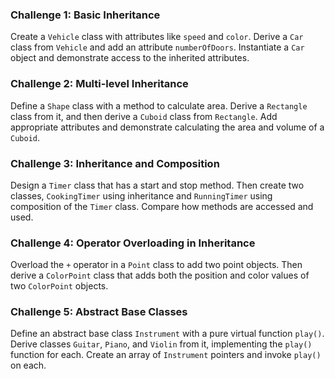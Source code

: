


### Challenge 1: Basic Inheritance
Create a `Vehicle` class with attributes like `speed` and `color`. Derive a `Car` class from `Vehicle` and add an attribute `numberOfDoors`. Instantiate a `Car` object and demonstrate access to the inherited attributes.

### Challenge 2: Multi-level Inheritance
Define a `Shape` class with a method to calculate area. Derive a `Rectangle` class from it, and then derive a `Cuboid` class from `Rectangle`. Add appropriate attributes and demonstrate calculating the area and volume of a `Cuboid`.


### Challenge 3: Inheritance and Composition
Design a `Timer` class that has a start and stop method. Then create two classes, `CookingTimer` using inheritance and `RunningTimer` using composition of the `Timer` class. Compare how methods are accessed and used.

### Challenge 4: Operator Overloading in Inheritance
Overload the `+` operator in a `Point` class to add two point objects. Then derive a `ColorPoint` class that adds both the position and color values of two `ColorPoint` objects.


### Challenge 5: Abstract Base Classes
Define an abstract base class `Instrument` with a pure virtual function `play()`. Derive classes `Guitar`, `Piano`, and `Violin` from it, implementing the `play()` function for each. Create an array of `Instrument` pointers and invoke `play()` on each.
